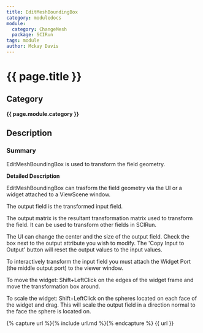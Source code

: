 ```yaml
---
title: EditMeshBoundingBox
category: moduledocs
module:
  category: ChangeMesh
  package: SCIRun
tags: module
author: Mckay Davis
---
```


# {{ page.title }}

## Category

**{{ page.module.category }}**

## Description

### Summary

EditMeshBoundingBox is used to transform the field geometry.

**Detailed Description**

EditMeshBoundingBox can trasform the field geometry via the UI or a widget attached to a ViewScene window.

The output field is the transformed input field.

The output matrix is the resultant transformation matrix used to transform the field. It can be used to transform other fields in SCIRun.

The UI can change the center and the size of the output field. Check the box next to the output attribute you wish to modify. The 'Copy Input to Output' button will reset the output values to the input values.

To interactively transform the input field you must attach the Widget Port (the middle output port) to the viewer window.

To move the widget: Shift+LeftClick on the edges of the widget frame and move the transformation box around.

To scale the widget: Shift+LeftClick on the spheres located on each face of the widget and drag. This will scale the output field in a direction normal to the face the sphere is located on.

{% capture url %}{% include url.md %}{% endcapture %}
{{ url }}
